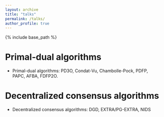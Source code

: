 ```yaml
---
layout: archive
title: "talks"
permalink: /talks/
author_profile: true
---
```


{% include base_path %}

Primal-dual algorithms
====
* Primal-dual algorithms: PD3O, Condat-Vu, Chambolle-Pock, PDFP, PAPC, AFBA, FDFP2O.

Decentralized consensus algorithms
===== 
* Decentralized consensus algorithms: DGD, EXTRA/PG-EXTRA, NIDS
